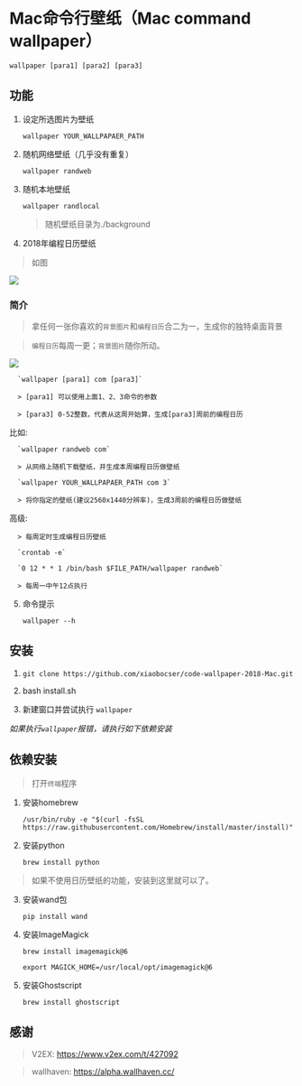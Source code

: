 # Mac命令行壁纸（Mac command wallpaper）

`wallpaper [para1] [para2] [para3]`

## 功能

1. 设定所选图片为壁纸

      `wallpaper YOUR_WALLPAPAER_PATH`

2. 随机网络壁纸（几乎没有重复）

      `wallpaper randweb`

3. 随机本地壁纸

	  `wallpaper randlocal`

	  > 随机壁纸目录为./background

4. 2018年编程日历壁纸

> 如图

![](./composite/code\_calendar\_wallpaper\_06.jpg)

### 简介

> 拿任何一张你喜欢的`背景图片`和`编程日历`合二为一，生成你的独特桌面背景

> `编程日历`每周一更；`背景图片`随你所动。

![](./source/python\_calander.jpg)

	  `wallpaper [para1] com [para3]`

	  > [para1] 可以使用上面1、2、3命令的参数

	  > [para3] 0-52整数，代表从这周开始算，生成[para3]周前的编程日历

比如:

	  `wallpaper randweb com`

	  > 从网络上随机下载壁纸，并生成本周编程日历做壁纸 

	  `wallpaper YOUR_WALLPAPAER_PATH com 3`

	  > 将你指定的壁纸(建议2560x1440分辨率)，生成3周前的编程日历做壁纸

高级:

	  > 每周定时生成编程日历壁纸

	  `crontab -e`

	  `0 12 * * 1 /bin/bash $FILE_PATH/wallpaper randweb` 

	  > 每周一中午12点执行


5. 命令提示

	  `wallpaper --h`

## 安装

1. `git clone https://github.com/xiaobocser/code-wallpaper-2018-Mac.git`

2. bash install.sh

3. 新建窗口并尝试执行 `wallpaper`

*如果执行`wallpaper`报错，请执行如下依赖安装*

## 依赖安装

> 打开`终端`程序

1. 安装homebrew

	  `/usr/bin/ruby -e "$(curl -fsSL https://raw.githubusercontent.com/Homebrew/install/master/install)"`

2. 安装python

      `brew install python`

> 如果不使用日历壁纸的功能，安装到这里就可以了。

3. 安装wand包

	  `pip install wand`

4. 安装ImageMagick

      `brew install imagemagick@6`

      `export MAGICK_HOME=/usr/local/opt/imagemagick@6`

5. 安装Ghostscript

      `brew install ghostscript`

## 感谢

> V2EX: https://www.v2ex.com/t/427092

> wallhaven: https://alpha.wallhaven.cc/
